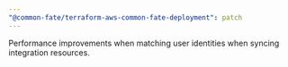 ```yaml
---
"@common-fate/terraform-aws-common-fate-deployment": patch
---
```


Performance improvements when matching user identities when syncing integration resources.
